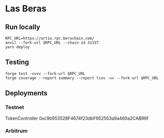 # Las Beras

## Run locally

```
RPC_URL=https://artio.rpc.berachain.com/
anvil --fork-url $RPC_URL --chain-id 31337
yarn deploy
```

## Testing
```
forge test -vvvv --fork-url $RPC_URL
forge coverage --report summary --report lcov -vv --fork-url $RPC_URL
```


## Deployments

### Testnet

TokenController   0xc9b953528F4674f23dbF952553a9a460a2CAB96f


### Arbitrum
